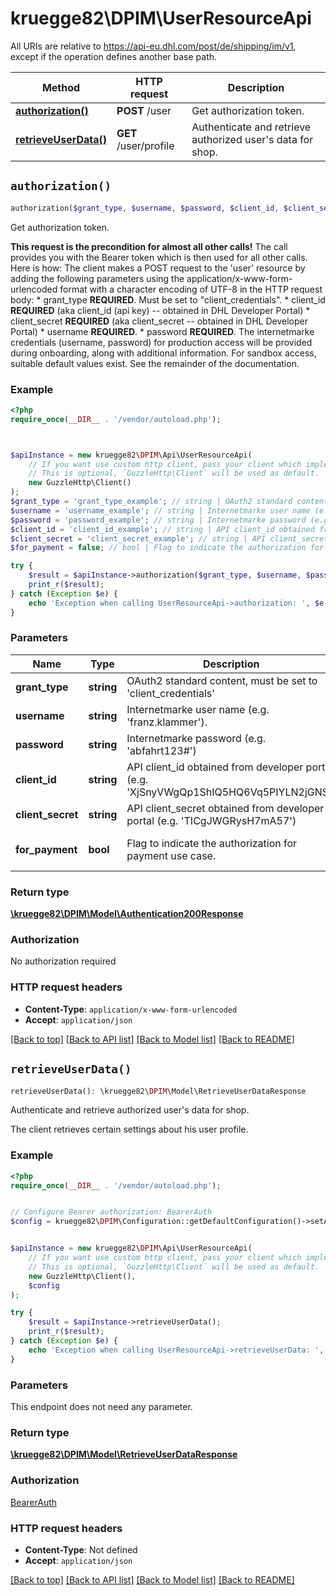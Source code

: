 # kruegge82\DPIM\UserResourceApi

All URIs are relative to https://api-eu.dhl.com/post/de/shipping/im/v1, except if the operation defines another base path.

| Method | HTTP request | Description |
| ------------- | ------------- | ------------- |
| [**authorization()**](UserResourceApi.md#authorization) | **POST** /user | Get authorization token. |
| [**retrieveUserData()**](UserResourceApi.md#retrieveUserData) | **GET** /user/profile | Authenticate and retrieve authorized user&#39;s data for shop. |


## `authorization()`

```php
authorization($grant_type, $username, $password, $client_id, $client_secret, $for_payment): \kruegge82\DPIM\Model\Authentication200Response
```

Get authorization token.

__This request is the precondition for almost all other calls!__  The call provides you with the Bearer token which is then used for all other calls.  Here is how: The client makes a POST request to the 'user' resource by adding the following parameters  using the application/x-www-form-urlencoded format with a character encoding of UTF-8 in the HTTP request body:  * grant_type __REQUIRED__. Must be set to \"client_credentials\".  * client_id __REQUIRED__ (aka client_id (api key)  -- obtained in DHL Developer Portal)  * client_secret __REQUIRED__ (aka client_secret -- obtained in DHL Developer Portal)  * username __REQUIRED__.   * password __REQUIRED__.   The internetmarke credentials (username, password) for production access will be provided during onboarding, along with additional information. For sandbox access, suitable default values exist. See the remainder of the documentation.

### Example

```php
<?php
require_once(__DIR__ . '/vendor/autoload.php');



$apiInstance = new kruegge82\DPIM\Api\UserResourceApi(
    // If you want use custom http client, pass your client which implements `GuzzleHttp\ClientInterface`.
    // This is optional, `GuzzleHttp\Client` will be used as default.
    new GuzzleHttp\Client()
);
$grant_type = 'grant_type_example'; // string | OAuth2 standard content, must be set to 'client_credentials'
$username = 'username_example'; // string | Internetmarke user name (e.g. 'franz.klammer').
$password = 'password_example'; // string | Internetmarke password (e.g. 'abfahrt123#')
$client_id = 'client_id_example'; // string | API client_id obtained from developer portal (e.g. 'XjSnyVWgQp1ShIQ5HQ6Vq5PIYLN2jGNS')
$client_secret = 'client_secret_example'; // string | API client_secret obtained from developer portal (e.g. 'TICgJWGRysH7mA57')
$for_payment = false; // bool | Flag to indicate the authorization for payment use case.

try {
    $result = $apiInstance->authorization($grant_type, $username, $password, $client_id, $client_secret, $for_payment);
    print_r($result);
} catch (Exception $e) {
    echo 'Exception when calling UserResourceApi->authorization: ', $e->getMessage(), PHP_EOL;
}
```

### Parameters

| Name | Type | Description  | Notes |
| ------------- | ------------- | ------------- | ------------- |
| **grant_type** | **string**| OAuth2 standard content, must be set to &#39;client_credentials&#39; | |
| **username** | **string**| Internetmarke user name (e.g. &#39;franz.klammer&#39;). | |
| **password** | **string**| Internetmarke password (e.g. &#39;abfahrt123#&#39;) | |
| **client_id** | **string**| API client_id obtained from developer portal (e.g. &#39;XjSnyVWgQp1ShIQ5HQ6Vq5PIYLN2jGNS&#39;) | |
| **client_secret** | **string**| API client_secret obtained from developer portal (e.g. &#39;TICgJWGRysH7mA57&#39;) | |
| **for_payment** | **bool**| Flag to indicate the authorization for payment use case. | [optional] [default to false] |

### Return type

[**\kruegge82\DPIM\Model\Authentication200Response**](../Model/Authentication200Response.md)

### Authorization

No authorization required

### HTTP request headers

- **Content-Type**: `application/x-www-form-urlencoded`
- **Accept**: `application/json`

[[Back to top]](#) [[Back to API list]](../../README.md#endpoints)
[[Back to Model list]](../../README.md#models)
[[Back to README]](../../README.md)

## `retrieveUserData()`

```php
retrieveUserData(): \kruegge82\DPIM\Model\RetrieveUserDataResponse
```

Authenticate and retrieve authorized user's data for shop.

The client retrieves certain settings about his user profile.

### Example

```php
<?php
require_once(__DIR__ . '/vendor/autoload.php');


// Configure Bearer authorization: BearerAuth
$config = kruegge82\DPIM\Configuration::getDefaultConfiguration()->setAccessToken('YOUR_ACCESS_TOKEN');


$apiInstance = new kruegge82\DPIM\Api\UserResourceApi(
    // If you want use custom http client, pass your client which implements `GuzzleHttp\ClientInterface`.
    // This is optional, `GuzzleHttp\Client` will be used as default.
    new GuzzleHttp\Client(),
    $config
);

try {
    $result = $apiInstance->retrieveUserData();
    print_r($result);
} catch (Exception $e) {
    echo 'Exception when calling UserResourceApi->retrieveUserData: ', $e->getMessage(), PHP_EOL;
}
```

### Parameters

This endpoint does not need any parameter.

### Return type

[**\kruegge82\DPIM\Model\RetrieveUserDataResponse**](../Model/RetrieveUserDataResponse.md)

### Authorization

[BearerAuth](../../README.md#BearerAuth)

### HTTP request headers

- **Content-Type**: Not defined
- **Accept**: `application/json`

[[Back to top]](#) [[Back to API list]](../../README.md#endpoints)
[[Back to Model list]](../../README.md#models)
[[Back to README]](../../README.md)
